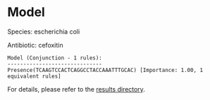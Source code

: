 
# Model

Species: escherichia coli

Antibiotic: cefoxitin

```
Model (Conjunction - 1 rules):
------------------------------
Presence(TCAAGTCCACTCAGGCCTACCAAATTTGCAC) [Importance: 1.00, 1 equivalent rules]

```

For details, please refer to the [results directory](../../../../../results/scm_b/escherichia+coli/cefoxitin/repeat_6/).


